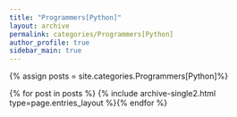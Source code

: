 ```yaml
---
title: "Programmers[Python]"
layout: archive
permalink: categories/Programmers[Python]
author_profile: true
sidebar_main: true
---
```


{% assign posts = site.categories.Programmers[Python]%}

{% for post in posts %} {% include archive-single2.html type=page.entries_layout %}{% endfor %}
